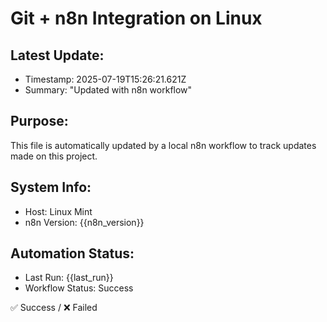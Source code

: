# Git + n8n Integration on Linux

## Latest Update:
- Timestamp: 2025-07-19T15:26:21.621Z
- Summary: "Updated with n8n workflow"

## Purpose:
This file is automatically updated by a local n8n workflow to track updates made on this project.

## System Info:
- Host: Linux Mint
- n8n Version: {{n8n_version}}

## Automation Status:
- Last Run: {{last_run}}
- Workflow Status: Success

✅ Success / ❌ Failed
